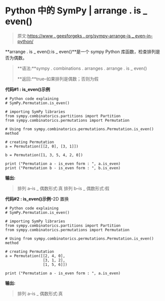 # Python 中的 SymPy | arrange . is _ even()

> 原文:[https://www . geesforgeks . org/sympy-arrange-is _ even-in-python/](https://www.geeksforgeeks.org/sympy-permutation-is_even-in-python/)

**arrange . is _ even():is _ even()**是一个 sympy Python 库函数，检查排列是否为偶数。

> **语法:**sympy . combinations . arranges . arrange . is _ even()
> 
> **返回:**true–如果排列是偶数；否则为假

**代码#1 : is_even()示例**

```
# Python code explaining
# SymPy.Permutation.is_even()

# importing SymPy libraries
from sympy.combinatorics.partitions import Partition
from sympy.combinatorics.permutations import Permutation

# Using from sympy.combinatorics.permutations.Permutation.is_even() method 

# creating Permutation
a = Permutation([[2, 0], [3, 1]])

b = Permutation([1, 3, 5, 4, 2, 0])

print ("Permutation a - is_even form : ", a.is_even)
print ("Permutation b - is_even form : ", b.is_even)
```

**输出:**

> 排列 a–is _ 偶数形式:真
> 排列 b–is _ 偶数形式:假

**代码#2 : is_even()示例**–2D 置换

```
# Python code explaining
# SymPy.Permutation.is_even()

# importing SymPy libraries
from sympy.combinatorics.partitions import Partition
from sympy.combinatorics.permutations import Permutation

# Using from sympy.combinatorics.permutations.Permutation.is_even() method 

# creating Permutation
a = Permutation([[2, 4, 0], 
                 [3, 1, 2],
                 [1, 5, 6]])

print ("Permutation a - is_even form : ", a.is_even)
```

**输出:**

> 排列 a–is _ 偶数形式:真